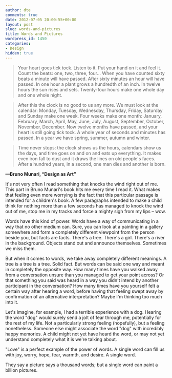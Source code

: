 ```yaml
---
author: dte
comments: true
date: 2012-07-05 20:00:55+00:00
layout: post
slug: words-and-pictures
title: Words and Pictures
wordpress_id: 1450
categories:
- Design
hidden: true
---
```


> Your heart goes tick tock. Listen to it. Put your hand on it and feel it. Count the beats: one, two, three, four... When you have counted sixty beats a minute will have passed. After sixty minutes an hour will have passed. In one hour a plant grows a hundredth of an inch. In twelve hours the sun rises and sets. Twenty-four hours make one whole day and one whole night.

> After this the clock is no good to us any more. We must look at the calendar: Monday, Tuesday, Wednesday, Thursday, Friday, Saturday and Sunday make one week. Four weeks make one month: January, February, March, April, May, June, July, August, September, October, November, December. Now twelve months have passed, and your heart is still going tick tock. A whole year of seconds and minutes has passed. In a year we have spring, summer, autumn and winter.

> Time never stops: the clock shows us the hours, calendars show us the days, and time goes on and on and eats up everything. It makes even iron fall to dust and it draws the lines on old people's faces. After a hundred years, in a second, one man dies and another is born.

__—Bruno Munari, “Design as Art”__


It's not very often I read something that knocks the wind right out of me. This part in Bruno Munari's book hits me every time I read it. What makes that feeling even more worrying is the fact that this particular passage is intended for a children's book. A few paragraphs intended to make a child think for nothing more than a few seconds has managed to knock the wind out of me, stop me in my tracks and force a mighty sigh from my lips – wow.

Words have this kind of power. Words have a way of communicating in a way that no other medium can. Sure, you can look at a painting in a gallery somewhere and form a completely different viewpoint from the person beside you, but facts are facts. There's a tree. There's a girl. There's a river in the background. Objects stand out and announce themselves. Sometimes we miss them.

But when it comes to words, we take away completely different meanings. A tree is a tree is a tree. Solid fact. But words can be said one way and meant in completely the opposite way. How many times have you walked away from a conversation unsure than you managed to get your point across? Or that something you said was heard in a way you didn't intend by another participant in the conversation? How many times have you yourself felt a certain way after hearing a word, before having that feeling swept away by confirmation of an alternative interpretation? Maybe I'm thinking too much into it.

Let's imagine, for example, I had a terrible experience with a dog. Hearing the word "dog" would surely send a jolt of fear through me, potentially for the rest of my life. Not a particularly strong feeling (hopefully), but a feeling nonetheless. Someone else might associate the word "dog" with incredibly happy memories. A child might not yet have heard the word, or may not yet understand completely what it is we're talking about.

"Love" is a perfect example of the power of words. A single word can fill us with joy, worry, hope, fear, warmth, and desire. A single word.

They say a picture says a thousand words; but a single word can paint a billion pictures.
